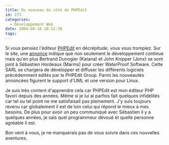 ```yaml
---
title: Du nouveau du côté de PHPEdit
id: 173
categories:
  - Développement Web
date: 2004-04-16 10:22:38
tags:
---
```


Si vous pensiez l'éditeur [PHPEdit](http://www.phpedit.net/ "PHPEdit Network") en décrépitude, vous vous trompiez. Sur le site, une [annonce](http://www.phpedit.net/news/2004-04-15-WaterProof_Launch,fr.php "Un grand pas en avant pour PHPEdit") indique que non seulement le développement continue mais qu'en plus Bertrand Dunogier (Katana) et John Knipper (Jonx) se sont joint à Sébastien Hordeaux (Marms) pour créer WaterProof Software. Cette SARL se chargera de développer et diffuser les différents logiciels précédemment édités par le PHPEdit Group. Parmi les nouveautés annoncées figurent le support d'UML et une version pour Linux.

Je suis très content d'apprendre cela car PHPEdit est mon éditeur PHP favori depuis des années. Même si je lui ai parfois fait quelques infidélités car tel ou tel point ne me satisfaisait pas pleinement. J'y suis toujours revenu car globalement il est de loin celui qui répond le mieux à mes besoins. De plus pour avoir un peu communiqué avec Sébastien il y a quelques années, je sais quel programmeur dévoué et quelle personne agréable il est.

Bon vent à vous, je ne manquerais pas de vous suivre dans ces nouvelles aventures.